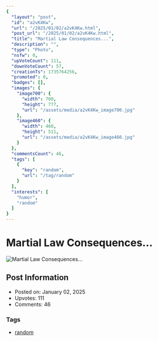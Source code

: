 ```yaml
---
{
  "layout": "post",
  "id": "a2vK4Kw",
  "url": "/2025/01/02/a2vK4Kw.html",
  "post_url": "/2025/01/02/a2vK4Kw.html",
  "title": "Martial Law Consequences...",
  "description": "",
  "type": "Photo",
  "nsfw": 0,
  "upVoteCount": 111,
  "downVoteCount": 57,
  "creationTs": 1735764256,
  "promoted": 0,
  "badges": [],
  "images": {
    "image700": {
      "width": 700,
      "height": 777,
      "url": "/assets/media/a2vK4Kw_image700.jpg"
    },
    "image460": {
      "width": 460,
      "height": 511,
      "url": "/assets/media/a2vK4Kw_image460.jpg"
    }
  },
  "commentsCount": 46,
  "tags": [
    {
      "key": "random",
      "url": "/tag/random"
    }
  ],
  "interests": [
    "humor",
    "random"
  ]
}
---
```


# Martial Law Consequences...

![Martial Law Consequences...](/assets/media/a2vK4Kw_image700.jpg)

## Post Information

- Posted on: January 02, 2025
- Upvotes: 111
- Comments: 46

### Tags

- [random](/tag/random)
